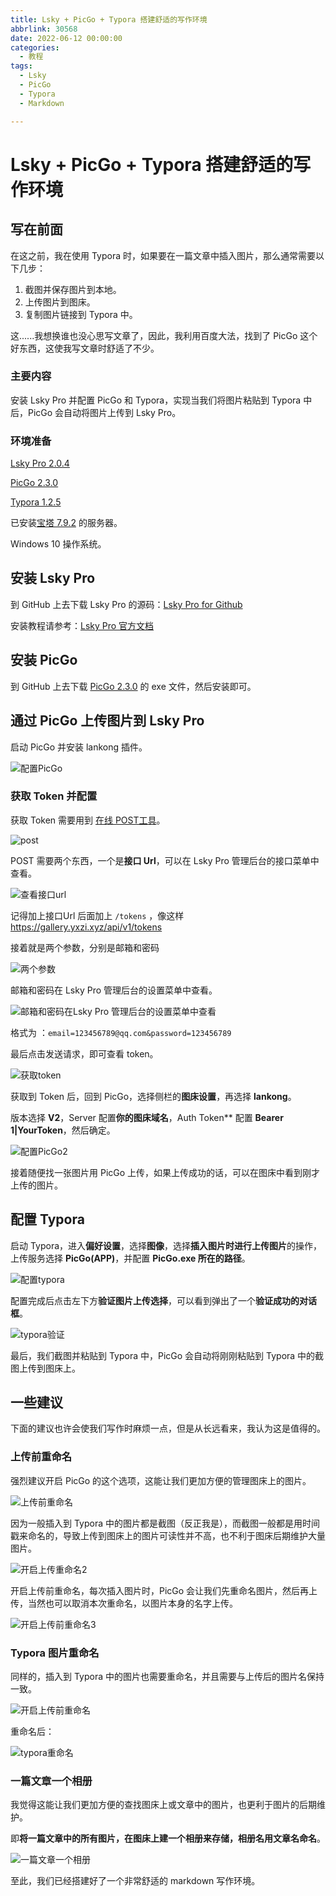 ```yaml
---
title: Lsky + PicGo + Typora 搭建舒适的写作环境
abbrlink: 30568
date: 2022-06-12 00:00:00
categories:
  - 教程
tags:
  - Lsky
  - PicGo
  - Typora
  - Markdown

---
```


# Lsky + PicGo + Typora  搭建舒适的写作环境

## 写在前面

在这之前，我在使用 Typora 时，如果要在一篇文章中插入图片，那么通常需要以下几步：

1. 截图并保存图片到本地。
2. 上传图片到图床。
3. 复制图片链接到 Typora 中。

这......我想换谁也没心思写文章了，因此，我利用百度大法，找到了 PicGo 这个好东西，这使我写文章时舒适了不少。

### 主要内容

安装 Lsky Pro 并配置 PicGo 和 Typora，实现当我们将图片粘贴到 Typora 中后，PicGo 会自动将图片上传到 Lsky Pro。

### 环境准备

[Lsky Pro 2.0.4](https://docs.lsky.pro/)

[PicGo 2.3.0](https://github.com/Molunerfinn/PicGo/releases)

[Typora 1.2.5](https://typoraio.cn/)

已安装[宝塔 7.9.2](https://bt.cn/new/download.html) 的服务器。

Windows 10 操作系统。

## 安装 Lsky Pro

到 GitHub 上去下载 Lsky Pro 的源码：[Lsky Pro for Github](https://github.com/lsky-org/lsky-pro/releases)

安装教程请参考：[Lsky Pro 官方文档](https://docs.lsky.pro/docs/v2/quick-start/installation.html#%E4%B8%8B%E8%BD%BD%E6%AD%A3%E5%BC%8F%E7%89%88%E6%9C%AC)

## 安装 PicGo

到 GitHub 上去下载 [PicGo 2.3.0](https://github.com/Molunerfinn/PicGo/releases) 的 exe 文件，然后安装即可。

## 通过 PicGo 上传图片到 Lsky Pro

启动 PicGo 并安装 lankong 插件。

![配置PicGo](https://gallery.yxzi.xyz/galleries/2022/06/18/%E9%85%8D%E7%BD%AEPicGo.png)

### 获取 Token 并配置

获取 Token 需要用到 [在线 POST工具](http://post.jsonin.com/)。

![post](https://gallery.yxzi.xyz/galleries/2022/10/09/post.png)

POST 需要两个东西，一个是**接口 Url**，可以在 Lsky Pro  管理后台的接口菜单中查看。

![查看接口url](https://gallery.yxzi.xyz/galleries/2022/10/09/%E6%9F%A5%E7%9C%8B%E6%8E%A5%E5%8F%A3url.png)

记得加上接口Url 后面加上 `/tokens` ，像这样 https://gallery.yxzi.xyz/api/v1/tokens

接着就是两个参数，分别是邮箱和密码

![两个参数](https://gallery.yxzi.xyz/galleries/2022/10/09/%E4%B8%A4%E4%B8%AA%E5%8F%82%E6%95%B0.png)

邮箱和密码在 Lsky Pro 管理后台的设置菜单中查看。

![邮箱和密码在Lsky Pro 管理后台的设置菜单中查看](https://gallery.yxzi.xyz/galleries/2022/10/09/%E9%82%AE%E7%AE%B1%E5%92%8C%E5%AF%86%E7%A0%81%E5%9C%A8Lsky%20Pro%20%E7%AE%A1%E7%90%86%E5%90%8E%E5%8F%B0%E7%9A%84%E8%AE%BE%E7%BD%AE%E8%8F%9C%E5%8D%95%E4%B8%AD%E6%9F%A5%E7%9C%8B.png)

格式为 ：`email=123456789@qq.com&password=123456789`

最后点击发送请求，即可查看 token。

![获取token](https://gallery.yxzi.xyz/galleries/2022/06/18/%E8%8E%B7%E5%8F%96toke.png)

获取到 Token 后，回到 PicGo，选择侧栏的**图床设置**，再选择 **lankong**。

版本选择 **V2**，Server 配置**你的图床域名**，Auth Token** 配置 **Bearer 1|YourToken**，然后确定。

![配置PicGo2](https://gallery.yxzi.xyz/galleries/2022/06/18/%E9%85%8D%E7%BD%AEPicGo2.png)

接着随便找一张图片用 PicGo 上传，如果上传成功的话，可以在图床中看到刚才上传的图片。

## 配置 Typora

启动 Typora，进入**偏好设置**，选择**图像**，选择**插入图片时进行上传图片**的操作，上传服务选择 **PicGo(APP)**，并配置 **PicGo.exe 所在的路径**。

![配置typora](https://gallery.yxzi.xyz/galleries/2022/06/18/%E9%85%8D%E7%BD%AEtypora.png)

配置完成后点击左下方**验证图片上传选择**，可以看到弹出了一个**验证成功的对话框**。

![typora验证](https://gallery.yxzi.xyz/galleries/2022/06/18/typora%E9%AA%8C%E8%AF%81.png)

最后，我们截图并粘贴到 Typora 中，PicGo 会自动将刚刚粘贴到 Typora 中的截图上传到图床上。

## 一些建议

下面的建议也许会使我们写作时麻烦一点，但是从长远看来，我认为这是值得的。

### 上传前重命名

强烈建议开启 PicGo 的这个选项，这能让我们更加方便的管理图床上的图片。

![上传前重命名](https://gallery.yxzi.xyz/galleries/2022/06/18/%E4%B8%8A%E4%BC%A0%E5%89%8D%E9%87%8D%E5%91%BD%E5%90%8D.png)

因为一般插入到 Typora 中的图片都是截图（反正我是），而截图一般都是用时间戳来命名的，导致上传到图床上的图片可读性并不高，也不利于图床后期维护大量图片。

![开启上传重命名2](https://gallery.yxzi.xyz/galleries/2022/06/18/%E5%BC%80%E5%90%AF%E4%B8%8A%E4%BC%A0%E9%87%8D%E5%91%BD%E5%90%8D2.png)

开启上传前重命名，每次插入图片时，PicGo 会让我们先重命名图片，然后再上传，当然也可以取消本次重命名，以图片本身的名字上传。

![开启上传前重命名3](https://gallery.yxzi.xyz/galleries/2022/06/18/%E5%BC%80%E5%90%AF%E4%B8%8A%E4%BC%A0%E5%89%8D%E9%87%8D%E5%91%BD%E5%90%8D3.png)

### Typora 图片重命名

同样的，插入到 Typora 中的图片也需要重命名，并且需要与上传后的图片名保持一致。

![开启上传前重命名](https://gallery.yxzi.xyz/galleries/2022/06/18/%E5%BC%80%E5%90%AF%E4%B8%8A%E4%BC%A0%E5%89%8D%E9%87%8D%E5%91%BD%E5%90%8D.png)

重命名后：

![typora重命名](https://gallery.yxzi.xyz/galleries/2022/06/18/typora%E9%87%8D%E5%91%BD%E5%90%8D.png)

### 一篇文章一个相册

我觉得这能让我们更加方便的查找图床上或文章中的图片，也更利于图片的后期维护。

即**将一篇文章中的所有图片，在图床上建一个相册来存储，相册名用文章名命名**。

![一篇文章一个相册](https://gallery.yxzi.xyz/galleries/2022/06/18/%E4%B8%80%E7%AF%87%E6%96%87%E7%AB%A0%E4%B8%80%E4%B8%AA%E7%9B%B8%E5%86%8C.png)

至此，我们已经搭建好了一个非常舒适的 markdown 写作环境。